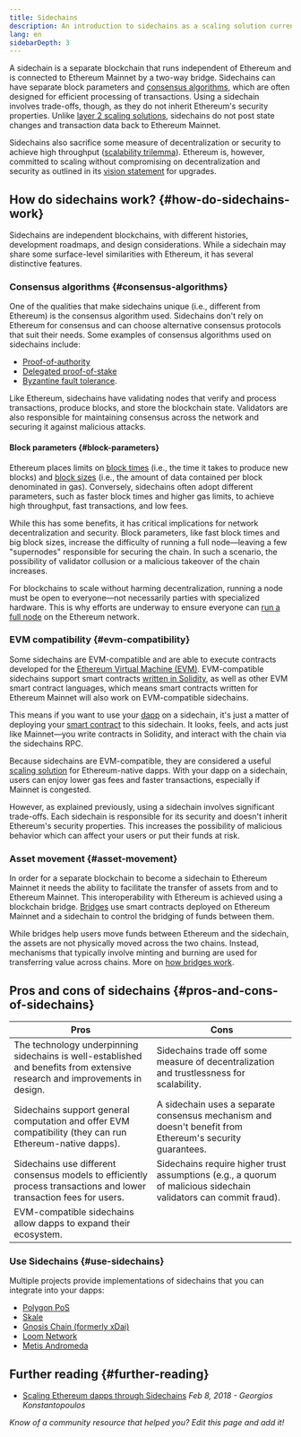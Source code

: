 ```yaml
---
title: Sidechains
description: An introduction to sidechains as a scaling solution currently utilized by the Ethereum community.
lang: en
sidebarDepth: 3
---
```


A sidechain is a separate blockchain that runs independent of Ethereum and is connected to Ethereum Mainnet by a two-way bridge. Sidechains can have separate block parameters and [consensus algorithms](/developers/docs/consensus-mechanisms/), which are often designed for efficient processing of transactions. Using a sidechain involves trade-offs, though, as they do not inherit Ethereum's security properties. Unlike [layer 2 scaling solutions](/layer-2/), sidechains do not post state changes and transaction data back to Ethereum Mainnet.

Sidechains also sacrifice some measure of decentralization or security to achieve high throughput ([scalability trilemma](https://vitalik.eth.limo/general/2021/05/23/scaling.html)). Ethereum is, however, committed to scaling without compromising on decentralization and security as outlined in its [vision statement](/roadmap/vision/) for upgrades.

## How do sidechains work? {#how-do-sidechains-work}

Sidechains are independent blockchains, with different histories, development roadmaps, and design considerations. While a sidechain may share some surface-level similarities with Ethereum, it has several distinctive features.

### Consensus algorithms {#consensus-algorithms}

One of the qualities that make sidechains unique (i.e., different from Ethereum) is the consensus algorithm used. Sidechains don't rely on Ethereum for consensus and can choose alternative consensus protocols that suit their needs. Some examples of consensus algorithms used on sidechains include:

- [Proof-of-authority](/developers/docs/consensus-mechanisms/poa/)
- [Delegated proof-of-stake](https://en.bitcoin.it/wiki/Delegated_proof_of_stake)
- [Byzantine fault tolerance](https://decrypt.co/resources/byzantine-fault-tolerance-what-is-it-explained).

Like Ethereum, sidechains have validating nodes that verify and process transactions, produce blocks, and store the blockchain state. Validators are also responsible for maintaining consensus across the network and securing it against malicious attacks.

#### Block parameters {#block-parameters}

Ethereum places limits on [block times](/developers/docs/blocks/#block-time) (i.e., the time it takes to produce new blocks) and [block sizes](/developers/docs/blocks/#block-size) (i.e., the amount of data contained per block denominated in gas). Conversely, sidechains often adopt different parameters, such as faster block times and higher gas limits, to achieve high throughput, fast transactions, and low fees.

While this has some benefits, it has critical implications for network decentralization and security. Block parameters, like fast block times and big block sizes, increase the difficulty of running a full node—leaving a few "supernodes" responsible for securing the chain. In such a scenario, the possibility of validator collusion or a malicious takeover of the chain increases.

For blockchains to scale without harming decentralization, running a node must be open to everyone—not necessarily parties with specialized hardware. This is why efforts are underway to ensure everyone can [run a full node](/developers/docs/nodes-and-clients/#why-should-i-run-an-ethereum-node) on the Ethereum network.

### EVM compatibility {#evm-compatibility}

Some sidechains are EVM-compatible and are able to execute contracts developed for the [Ethereum Virtual Machine (EVM)](/developers/docs/evm/). EVM-compatible sidechains support smart contracts [written in Solidity](/developers/docs/smart-contracts/languages/), as well as other EVM smart contract languages, which means smart contracts written for Ethereum Mainnet will also work on EVM-compatible sidechains.

This means if you want to use your [dapp](/developers/docs/dapps/) on a sidechain, it's just a matter of deploying your [smart contract](/developers/docs/smart-contracts/) to this sidechain. It looks, feels, and acts just like Mainnet—you write contracts in Solidity, and interact with the chain via the sidechains RPC.

Because sidechains are EVM-compatible, they are considered a useful [scaling solution](/developers/docs/scaling/) for Ethereum-native dapps. With your dapp on a sidechain, users can enjoy lower gas fees and faster transactions, especially if Mainnet is congested.

However, as explained previously, using a sidechain involves significant trade-offs. Each sidechain is responsible for its security and doesn't inherit Ethereum's security properties. This increases the possibility of malicious behavior which can affect your users or put their funds at risk.

### Asset movement {#asset-movement}

In order for a separate blockchain to become a sidechain to Ethereum Mainnet it needs the ability to facilitate the transfer of assets from and to Ethereum Mainnet. This interoperability with Ethereum is achieved using a blockchain bridge. [Bridges](/bridges/) use smart contracts deployed on Ethereum Mainnet and a sidechain to control the bridging of funds between them.

While bridges help users move funds between Ethereum and the sidechain, the assets are not physically moved across the two chains. Instead, mechanisms that typically involve minting and burning are used for transferring value across chains. More on [how bridges work](/developers/docs/bridges/#how-do-bridges-work).

## Pros and cons of sidechains {#pros-and-cons-of-sidechains}

| Pros                                                                                                                        | Cons                                                                                                             |
| --------------------------------------------------------------------------------------------------------------------------- | ---------------------------------------------------------------------------------------------------------------- |
| The technology underpinning sidechains is well-established and benefits from extensive research and improvements in design. | Sidechains trade off some measure of decentralization and trustlessness for scalability.                          |
| Sidechains support general computation and offer EVM compatibility (they can run Ethereum-native dapps).                    | A sidechain uses a separate consensus mechanism and doesn't benefit from Ethereum's security guarantees.         |
| Sidechains use different consensus models to efficiently process transactions and lower transaction fees for users.         | Sidechains require higher trust assumptions (e.g., a quorum of malicious sidechain validators can commit fraud). |
| EVM-compatible sidechains allow dapps to expand their ecosystem.                                                            |                                                                                                                  |

### Use Sidechains {#use-sidechains}

Multiple projects provide implementations of sidechains that you can integrate into your dapps:

- [Polygon PoS](https://polygon.technology/solutions/polygon-pos)
- [Skale](https://skale.network/)
- [Gnosis Chain (formerly xDai)](https://www.gnosischain.com/)
- [Loom Network](https://loomx.io/)
- [Metis Andromeda](https://www.metis.io/)

## Further reading {#further-reading}

- [Scaling Ethereum dapps through Sidechains](https://medium.com/loom-network/dappchains-scaling-ethereum-dapps-through-sidechains-f99e51fff447) _Feb 8, 2018 - Georgios Konstantopoulos_

_Know of a community resource that helped you? Edit this page and add it!_
